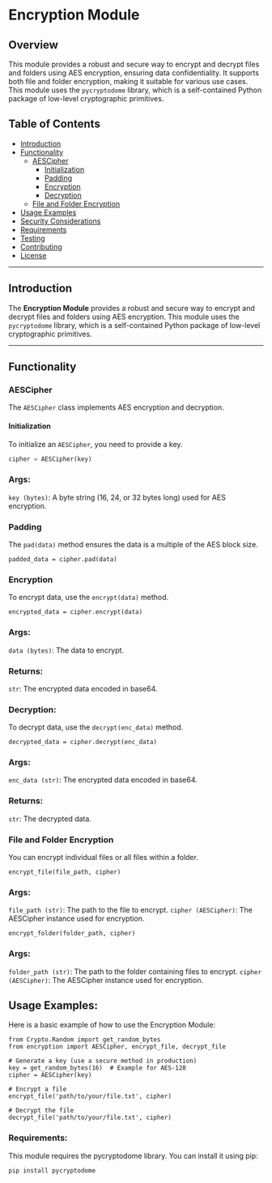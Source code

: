 # Encryption Module

## Overview
This module provides a robust and secure way to encrypt and decrypt files and folders using AES encryption, ensuring data confidentiality. It supports both file and folder encryption, making it suitable for various use cases. This module uses the `pycryptodome` library, which is a self-contained Python package of low-level cryptographic primitives.

## Table of Contents
- [Introduction](#introduction)
- [Functionality](#functionality)
  - [AESCipher](#aes-cipher)
    - [Initialization](#initialization)
    - [Padding](#padding)
    - [Encryption](#encryption)
    - [Decryption](#decryption)
  - [File and Folder Encryption](#file-and-folder-encryption)
- [Usage Examples](#usage-examples)
- [Security Considerations](#security-considerations)
- [Requirements](#requirements)
- [Testing](#testing)
- [Contributing](#contributing)
- [License](#license)

---

## Introduction
The **Encryption Module** provides a robust and secure way to encrypt and decrypt files and folders using AES encryption. This module uses the `pycryptodome` library, which is a self-contained Python package of low-level cryptographic primitives.

---

## Functionality

### AESCipher
The `AESCipher` class implements AES encryption and decryption.

#### Initialization
To initialize an `AESCipher`, you need to provide a key.
```python
cipher = AESCipher(key)
```

### Args:

`key (bytes)`: A byte string (16, 24, or 32 bytes long) used for AES encryption.

### Padding

The `pad(data)` method ensures the data is a multiple of the AES block size.

`padded_data = cipher.pad(data)`


### Encryption

To encrypt data, use the `encrypt(data)` method.

`encrypted_data = cipher.encrypt(data)`

### Args:

`data (bytes)`: The data to encrypt.

### Returns:

`str`: The encrypted data encoded in base64.

### Decryption:

To decrypt data, use the `decrypt(enc_data)` method.

`decrypted_data = cipher.decrypt(enc_data)`

### Args:

`enc_data (str)`: The encrypted data encoded in base64.

### Returns:

`str`: The decrypted data.

### File and Folder Encryption

You can encrypt individual files or all files within a folder.

`encrypt_file(file_path, cipher)`

### Args:

`file_path (str)`: The path to the file to encrypt.
`cipher (AESCipher)`: The AESCipher instance used for encryption.

`encrypt_folder(folder_path, cipher)`

### Args:

`folder_path (str)`: The path to the folder containing files to encrypt.
`cipher (AESCipher)`: The AESCipher instance used for encryption.

## Usage Examples:

Here is a basic example of how to use the Encryption Module:

```
from Crypto.Random import get_random_bytes
from encryption import AESCipher, encrypt_file, decrypt_file

# Generate a key (use a secure method in production)
key = get_random_bytes(16)  # Example for AES-128
cipher = AESCipher(key)

# Encrypt a file
encrypt_file('path/to/your/file.txt', cipher)

# Decrypt the file
decrypt_file('path/to/your/file.txt', cipher)
```

### Requirements:

This module requires the pycryptodome library. You can install it using pip:

`pip install pycryptodome`